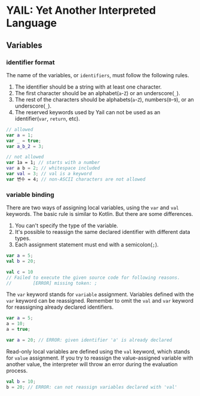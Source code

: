 # YAIL: Yet Another Interpreted Language

## Variables

### identifier format

The name of the variables, or `identifiers`, must follow the following rules.

1. The identifier should be a string with at least one character.
2. The first character should be an alphabet(`a`-`Z`) or an underscore(`_`).
3. The rest of the characters should be alphabets(`a`-`Z`), numbers(`0`-`9`), or an underscore(`_`).
4. The reserved keywords used by Yail can not be used as an identifier(`var`, `return`, etc).

```kotlin
// allowed
var a = 1;
var _ = true;
var a_b_2 = 3;

// not allowed
var 1a = 1; // starts with a number
var a b = 2; // whitespace included
var val = 3; // val is a keyword
var 변수 = 4; // non-ASCII characters are not allowed
```

### variable binding

There are two ways of assigning local variables, using the `var` and `val` keywords. The basic rule is similar to Kotlin. But there are some differences.

1. You can't specify the type of the variable. 
2. It's possible to reassign the same declared identifier with different data types.
3. Each assignment statement must end with a semicolon(`;`).

```kotlin
var a = 5;
val b = 20;

val c = 10
// Failed to execute the given source code for following reasons.
//        [ERROR] missing token: ;
```

The `var` keyword stands for `variable` assignment. Variables defined with the `var` keyword can be reassigned. Remember to omit the `val` and `var` keyword for reassigning already declared identifiers.

```kotlin
var a = 5;
a = 10;
a = true;

var a = 20; // ERROR: given identifier 'a' is already declared
```

Read-only local variables are defined using the `val` keyword, which stands for `value` assignment. If you try to reassign the value-assigned variable with another value, the interpreter will throw an error during the evaluation process.

```kotlin
val b = 10;
b = 20; // ERROR: can not reassign variables declared with 'val'
```

